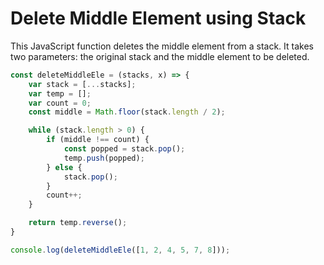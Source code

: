 # Delete Middle Element using Stack

This JavaScript function deletes the middle element from a stack. It takes two parameters: the original stack and the middle element to be deleted.

```javascript
const deleteMiddleEle = (stacks, x) => {
    var stack = [...stacks];
    var temp = [];
    var count = 0;
    const middle = Math.floor(stack.length / 2);

    while (stack.length > 0) {
        if (middle !== count) {
            const popped = stack.pop();
            temp.push(popped);
        } else {
            stack.pop();
        }
        count++;
    }

    return temp.reverse();
}

console.log(deleteMiddleEle([1, 2, 4, 5, 7, 8]));
